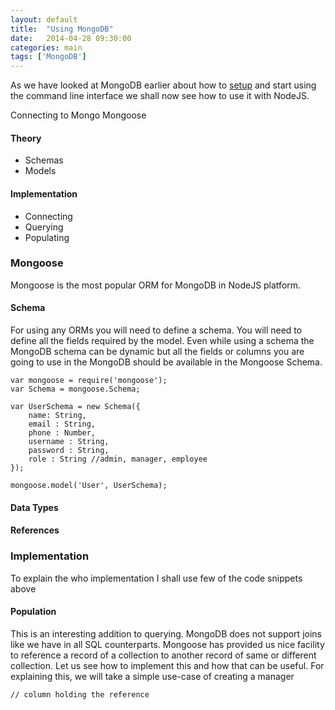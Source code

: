 ```yaml
---
layout: default
title:  "Using MongoDB"
date:   2014-04-28 09:30:00
categories: main
tags: ['MongoDB']
--- 
```


As we have looked at MongoDB earlier about how to [setup][1] and start using the command line interface we shall now see how to use it with NodeJS.

<!--more-->

Connecting to Mongo 
Mongoose

#### Theory
* Schemas
* Models

#### Implementation
* Connecting
* Querying
* Populating


### Mongoose
Mongoose is the most popular ORM for MongoDB in NodeJS platform. 

#### Schema
For using any ORMs you will need to define a schema. You will need to define all the fields required by the model. Even while using a schema the MongoDB schema can be dynamic but all the fields or columns you are going to use in the MongoDB should be available in the Mongoose Schema.

	var mongoose = require('mongoose');
	var Schema = mongoose.Schema;
	
	var UserSchema = new Schema({
		name: String,
		email : String,
		phone : Number,
		username : String,
		password : String,
		role : String //admin, manager, employee
	});
	
	mongoose.model('User', UserSchema);
	
#### Data Types


#### References


### Implementation
To explain the who implementation I shall use few of the code snippets above

#### Population
This is an interesting addition to querying. 
MongoDB does not support joins like we have in all SQL counterparts. Mongoose has provided us nice facility to reference a record of a collection to another record of same or different collection.
Let us see how to implement this and how that can be useful. For explaining this, we will take a simple use-case of creating a manager

	// column holding the reference 
	


[1]: http://www.noplug.in/blogs/init-mongo